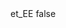 <?xml version="1.0" encoding="UTF-8"?>
<CustomMetadata xmlns="http://soap.sforce.com/2006/04/metadata">
    <label>et_EE</label>
    <protected>false</protected>
</CustomMetadata>
